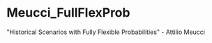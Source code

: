 Meucci_FullFlexProb
===================

 "Historical Scenarios with Fully Flexible Probabilities" - Attilio Meucci